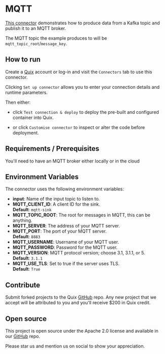 # MQTT

[This connector](https://github.com/quixio/quix-samples/tree/main/python/destinations/MQTT) demonstrates how to produce data from a Kafka topic and publish it to an MQTT broker.

The MQTT topic the example produces to will be `mqtt_topic_root`/`message_key`.

## How to run

Create a [Quix](https://portal.cloud.quix.io/signup?utm_campaign=github) account or log-in and visit the `Connectors` tab to use this connector.

Clicking `Set up connector` allows you to enter your connection details and runtime parameters.

Then either: 
* click `Test connection & deploy` to deploy the pre-built and configured container into Quix. 

* or click `Customise connector` to inspect or alter the code before deployment.

## Requirements / Prerequisites

You'll need to have an MQTT broker either locally or in the cloud

## Environment Variables

The connector uses the following environment variables:

- **input**: Name of the input topic to listen to.
- **MQTT_CLIENT_ID**: A client ID for the sink.  
  **Default**: `mqtt-sink`
- **MQTT_TOPIC_ROOT**: The root for messages in MQTT, this can be anything.
- **MQTT_SERVER**: The address of your MQTT server.
- **MQTT_PORT**: The port of your MQTT server.  
  **Default**: `8883`
- **MQTT_USERNAME**: Username of your MQTT user.
- **MQTT_PASSWORD**: Password for the MQTT user.
- **MQTT_VERSION**: MQTT protocol version; choose 3.1, 3.1.1, or 5.  
  **Default**: `3.1.1`
- **MQTT_USE_TLS**: Set to true if the server uses TLS.  
  **Default**: `True`

## Contribute

Submit forked projects to the Quix [GitHub](https://github.com/quixio/quix-samples) repo. Any new project that we accept will be attributed to you and you'll receive $200 in Quix credit.

## Open source

This project is open source under the Apache 2.0 license and available in our [GitHub](https://github.com/quixio/quix-samples) repo.

Please star us and mention us on social to show your appreciation.
